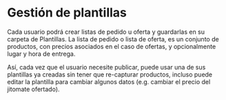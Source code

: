 Gestión de plantillas
====

Cada usuario podrá crear listas de pedido u oferta y guardarlas en su carpeta de Plantillas.
La lista de pedido o lista de oferta, es un conjunto de productos, con precios asociados en el caso de ofertas,
y opcionalmente lugar y hora de entrega.

Así, cada vez que el usuario necesite publicar, puede usar una de sus plantillas ya creadas sin tener que re-capturar productos, incluso puede editar la plantilla para cambiar algunos datos (e.g. cambiar el precio del jitomate ofertado).

